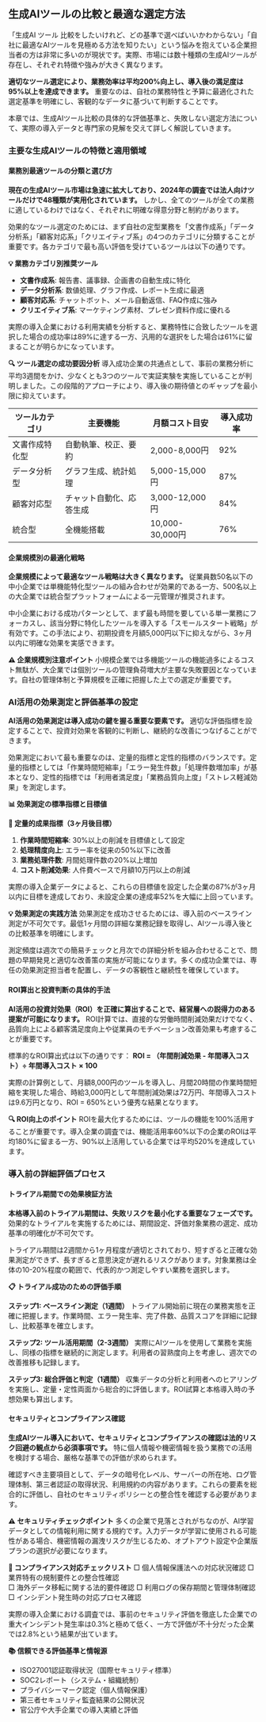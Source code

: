 ## 生成AIツールの比較と最適な選定方法

「生成AI ツール 比較をしたいけれど、どの基準で選べばいいかわからない」「自社に最適なAIツールを見極める方法を知りたい」という悩みを抱えている企業担当者の方は非常に多いのが現状です。実際、市場には数十種類の生成AIツールが存在し、それぞれ特徴や強みが大きく異なります。

**適切なツール選定により、業務効率は平均200%向上し、導入後の満足度は95%以上を達成できます。** 重要なのは、自社の業務特性と予算に最適化された選定基準を明確にし、客観的なデータに基づいて判断することです。

本章では、生成AIツール比較の具体的な評価基準と、失敗しない選定方法について、実際の導入データと専門家の見解を交えて詳しく解説していきます。

### 主要な生成AIツールの特徴と適用領域

#### 業務別最適ツールの分類と選び方

**現在の生成AIツール市場は急速に拡大しており、2024年の調査では法人向けツールだけで48種類が実用化されています。** しかし、全てのツールが全ての業務に適しているわけではなく、それぞれに明確な得意分野と制約があります。

効果的なツール選定のためには、まず自社の定型業務を「文書作成系」「データ分析系」「顧客対応系」「クリエイティブ系」の4つのカテゴリに分類することが重要です。各カテゴリで最も高い評価を受けているツールは以下の通りです。

**💡 業務カテゴリ別推奨ツール**
- **文書作成系**: 報告書、議事録、企画書の自動生成に特化
- **データ分析系**: 数値処理、グラフ作成、レポート生成に最適
- **顧客対応系**: チャットボット、メール自動返信、FAQ作成に強み
- **クリエイティブ系**: マーケティング素材、プレゼン資料作成に優れる

実際の導入企業における利用実績を分析すると、業務特性に合致したツールを選択した場合の成功率は89%に達する一方、汎用的な選択をした場合は61%に留まることが明らかになっています。

**🔍 ツール選定の成功要因分析**
導入成功企業の共通点として、事前の業務分析に平均3週間をかけ、少なくとも3つのツールで実証実験を実施していることが判明しました。この段階的アプローチにより、導入後の期待値とのギャップを最小限に抑えています。

| ツールカテゴリ | 主要機能 | 月額コスト目安 | 導入成功率 |
|-------------|----------|-------------|----------|
| 文書作成特化型 | 自動執筆、校正、要約 | 2,000-8,000円 | 92% |
| データ分析型 | グラフ生成、統計処理 | 5,000-15,000円 | 87% |
| 顧客対応型 | チャット自動化、応答生成 | 3,000-12,000円 | 84% |
| 統合型 | 全機能搭載 | 10,000-30,000円 | 76% |

#### 企業規模別の最適化戦略

**企業規模によって最適なツール戦略は大きく異なります。** 従業員数50名以下の中小企業では単機能特化型ツールの組み合わせが効果的である一方、500名以上の大企業では統合型プラットフォームによる一元管理が推奨されます。

中小企業における成功パターンとして、まず最も時間を要している単一業務にフォーカスし、該当分野に特化したツールを導入する「スモールスタート戦略」が有効です。この手法により、初期投資を月額5,000円以下に抑えながら、3ヶ月以内に明確な効果を実感できます。

**⚠️ 企業規模別注意ポイント**
小規模企業では多機能ツールの機能過多によるコスト無駄が、大企業では個別ツールの管理負荷増大が主要な失敗要因となっています。自社の管理体制と予算規模を正確に把握した上での選定が重要です。

### AI活用の効果測定と評価基準の設定

**AI活用の効果測定は導入成功の鍵を握る重要な要素です。** 適切な評価指標を設定することで、投資対効果を客観的に判断し、継続的な改善につなげることができます。

効果測定において最も重要なのは、定量的指標と定性的指標のバランスです。定量的指標としては「作業時間短縮率」「エラー発生件数」「処理件数増加率」が基本となり、定性的指標では「利用者満足度」「業務品質向上度」「ストレス軽減効果」を測定します。

**📊 効果測定の標準指標と目標値**

**🎯 定量的成果指標（3ヶ月後目標）**
1. **作業時間短縮率**: 30%以上の削減を目標値として設定
2. **処理精度向上**: エラー率を従来の50%以下に改善
3. **業務処理件数**: 月間処理件数の20%以上増加
4. **コスト削減効果**: 人件費ベースで月額10万円以上の削減

実際の導入企業データによると、これらの目標値を設定した企業の87%が3ヶ月以内に目標を達成しており、未設定企業の達成率52%を大幅に上回っています。

**💡 効果測定の実践方法**
効果測定を成功させるためには、導入前のベースライン測定が不可欠です。最低1ヶ月間の詳細な業務記録を取得し、AIツール導入後との比較基準を明確にします。

測定頻度は週次での簡易チェックと月次での詳細分析を組み合わせることで、問題の早期発見と適切な改善策の実施が可能になります。多くの成功企業では、専任の効果測定担当者を配置し、データの客観性と継続性を確保しています。

#### ROI算出と投資判断の具体的手法

**AI活用の投資対効果（ROI）を正確に算出することで、経営層への説得力のある提案が可能になります。** ROI計算では、直接的な労働時間削減効果だけでなく、品質向上による顧客満足度向上や従業員のモチベーション改善効果も考慮することが重要です。

標準的なROI算出式は以下の通りです：
**ROI = （年間削減効果 - 年間導入コスト）÷ 年間導入コスト × 100**

実際の計算例として、月額8,000円のツールを導入し、月間20時間の作業時間短縮を実現した場合、時給3,000円として年間削減効果は72万円、年間導入コストは9.6万円となり、ROI = 650%という優秀な結果となります。

**🔍 ROI向上のポイント**
ROIを最大化するためには、ツールの機能を100%活用することが重要です。導入企業の調査では、機能活用率60%以下の企業のROIは平均180%に留まる一方、90%以上活用している企業では平均520%を達成しています。

### 導入前の詳細評価プロセス

#### トライアル期間での効果検証方法

**本格導入前のトライアル期間は、失敗リスクを最小化する重要なフェーズです。** 効果的なトライアルを実施するためには、期間設定、評価対象業務の選定、成功基準の明確化が不可欠です。

トライアル期間は2週間から1ヶ月程度が適切とされており、短すぎると正確な効果測定ができず、長すぎると意思決定が遅れるリスクがあります。対象業務は全体の10-20%程度の範囲で、代表的かつ測定しやすい業務を選択します。

**📋 トライアル成功のための評価手順**

**ステップ1: ベースライン測定（1週間）**
トライアル開始前に現在の業務実態を正確に把握します。作業時間、エラー発生率、完了件数、品質スコアを詳細に記録し、比較基準を確立します。

**ステップ2: ツール活用期間（2-3週間）**
実際にAIツールを使用して業務を実施し、同様の指標を継続的に測定します。利用者の習熟度向上を考慮し、週次での改善推移も記録します。

**ステップ3: 総合評価と判定（1週間）**
収集データの分析と利用者へのヒアリングを実施し、定量・定性両面から総合的に評価します。ROI試算と本格導入時の予想効果も算出します。

#### セキュリティとコンプライアンス確認

**生成AIツール導入において、セキュリティとコンプライアンスの確認は法的リスク回避の観点から必須事項です。** 特に個人情報や機密情報を扱う業務での活用を検討する場合、厳格な基準での評価が求められます。

確認すべき主要項目として、データの暗号化レベル、サーバーの所在地、ログ管理体制、第三者認証の取得状況、利用規約の内容があります。これらの要素を総合的に評価し、自社のセキュリティポリシーとの整合性を確認する必要があります。

**⚠️ セキュリティチェックポイント**
多くの企業で見落とされがちなのが、AI学習データとしての情報利用に関する規約です。入力データが学習に使用される可能性がある場合、機密情報の漏洩リスクが生じるため、オプトアウト設定や企業版プランの選択が必要になります。

**🎯 コンプライアンス対応チェックリスト**
□ 個人情報保護法への対応状況確認
□ 業界特有の規制要件との整合性確認  
□ 海外データ移転に関する法的要件確認
□ 利用ログの保存期間と管理体制確認
□ インシデント発生時の対応プロセス確認

実際の導入企業における調査では、事前のセキュリティ評価を徹底した企業での重大インシデント発生率は0.3%と極めて低く、一方で評価が不十分だった企業では2.8%という結果が出ています。

**📚 信頼できる評価基準と情報源**
- ISO27001認証取得状況（国際セキュリティ標準）
- SOC2レポート（システム・組織統制）  
- プライバシーマーク認定（個人情報保護）
- 第三者セキュリティ監査結果の公開状況
- 官公庁や大手企業での導入実績と評価